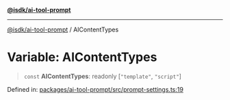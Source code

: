 [**@isdk/ai-tool-prompt**](../README.md)

***

[@isdk/ai-tool-prompt](../globals.md) / AIContentTypes

# Variable: AIContentTypes

> `const` **AIContentTypes**: readonly \[`"template"`, `"script"`\]

Defined in: [packages/ai-tool-prompt/src/prompt-settings.ts:19](https://github.com/isdk/ai-tool-prompt.js/blob/3d678772f316709a988562abb5bf3336d18a36eb/src/prompt-settings.ts#L19)
